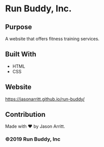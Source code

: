 # Run Buddy, Inc.

## Purpose
A website that offers fitness training services.

## Built With
* HTML
* CSS

## Website
https://jasonarritt.github.io/run-buddy/

## Contribution
Made with ❤️ by Jason Arritt.

### ©️2019 Run Buddy, Inc 
